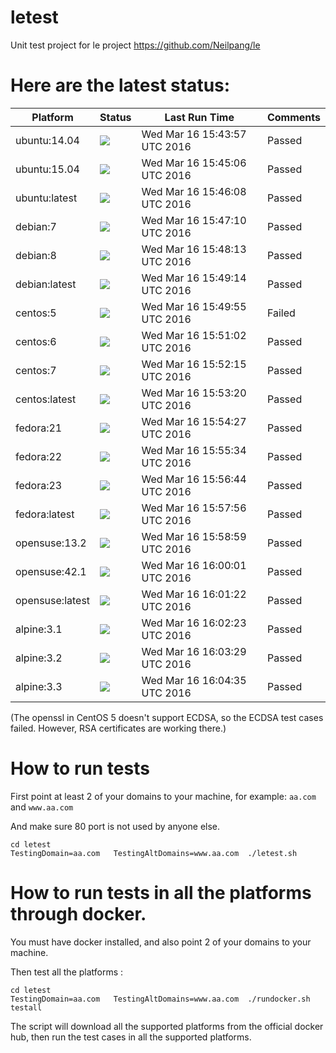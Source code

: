 # letest
Unit test project for le project https://github.com/Neilpang/le



# Here are the latest status:

| Platform | Status| Last Run Time| Comments|
-----------|-------|--------------|---------|
|ubuntu:14.04|![](https://cdn.rawgit.com/Neilpang/letest/master/status/ubuntu-14.04.svg)|Wed Mar 16 15:43:57 UTC 2016| Passed |
|ubuntu:15.04|![](https://cdn.rawgit.com/Neilpang/letest/master/status/ubuntu-15.04.svg)|Wed Mar 16 15:45:06 UTC 2016| Passed |
|ubuntu:latest|![](https://cdn.rawgit.com/Neilpang/letest/master/status/ubuntu-latest.svg)|Wed Mar 16 15:46:08 UTC 2016| Passed |
|debian:7|![](https://cdn.rawgit.com/Neilpang/letest/master/status/debian-7.svg)|Wed Mar 16 15:47:10 UTC 2016| Passed |
|debian:8|![](https://cdn.rawgit.com/Neilpang/letest/master/status/debian-8.svg)|Wed Mar 16 15:48:13 UTC 2016| Passed |
|debian:latest|![](https://cdn.rawgit.com/Neilpang/letest/master/status/debian-latest.svg)|Wed Mar 16 15:49:14 UTC 2016| Passed |
|centos:5|![](https://cdn.rawgit.com/Neilpang/letest/master/status/centos-5.svg)|Wed Mar 16 15:49:55 UTC 2016| Failed |
|centos:6|![](https://cdn.rawgit.com/Neilpang/letest/master/status/centos-6.svg)|Wed Mar 16 15:51:02 UTC 2016| Passed |
|centos:7|![](https://cdn.rawgit.com/Neilpang/letest/master/status/centos-7.svg)|Wed Mar 16 15:52:15 UTC 2016| Passed |
|centos:latest|![](https://cdn.rawgit.com/Neilpang/letest/master/status/centos-latest.svg)|Wed Mar 16 15:53:20 UTC 2016| Passed |
|fedora:21|![](https://cdn.rawgit.com/Neilpang/letest/master/status/fedora-21.svg)|Wed Mar 16 15:54:27 UTC 2016| Passed |
|fedora:22|![](https://cdn.rawgit.com/Neilpang/letest/master/status/fedora-22.svg)|Wed Mar 16 15:55:34 UTC 2016| Passed |
|fedora:23|![](https://cdn.rawgit.com/Neilpang/letest/master/status/fedora-23.svg)|Wed Mar 16 15:56:44 UTC 2016| Passed |
|fedora:latest|![](https://cdn.rawgit.com/Neilpang/letest/master/status/fedora-latest.svg)|Wed Mar 16 15:57:56 UTC 2016| Passed |
|opensuse:13.2|![](https://cdn.rawgit.com/Neilpang/letest/master/status/opensuse-13.2.svg)|Wed Mar 16 15:58:59 UTC 2016| Passed |
|opensuse:42.1|![](https://cdn.rawgit.com/Neilpang/letest/master/status/opensuse-42.1.svg)|Wed Mar 16 16:00:01 UTC 2016| Passed |
|opensuse:latest|![](https://cdn.rawgit.com/Neilpang/letest/master/status/opensuse-latest.svg)|Wed Mar 16 16:01:22 UTC 2016| Passed |
|alpine:3.1|![](https://cdn.rawgit.com/Neilpang/letest/master/status/alpine-3.1.svg)|Wed Mar 16 16:02:23 UTC 2016| Passed |
|alpine:3.2|![](https://cdn.rawgit.com/Neilpang/letest/master/status/alpine-3.2.svg)|Wed Mar 16 16:03:29 UTC 2016| Passed |
|alpine:3.3|![](https://cdn.rawgit.com/Neilpang/letest/master/status/alpine-3.3.svg)|Wed Mar 16 16:04:35 UTC 2016| Passed |
(The openssl in CentOS 5 doesn't support ECDSA, so the ECDSA test cases failed. However, RSA certificates are working there.)

# How to run tests

First point at least 2 of your domains to your machine, 
for example: `aa.com` and `www.aa.com`

And make sure 80 port is not used by anyone else.

```
cd letest
TestingDomain=aa.com   TestingAltDomains=www.aa.com  ./letest.sh
```

# How to run tests in all the platforms through docker.

You must have docker installed, and also point 2 of your domains to your machine.

Then test all the platforms :

```
cd letest
TestingDomain=aa.com   TestingAltDomains=www.aa.com  ./rundocker.sh  testall
```

The script will download all the supported platforms from the official docker hub, then run the test cases in all the supported platforms.






